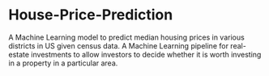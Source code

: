 # House-Price-Prediction
A Machine Learning model to predict median housing prices in various districts in US given census data. A Machine Learning pipeline for real-estate investments to allow investors to decide whether it is worth investing in a property in a particular area.
